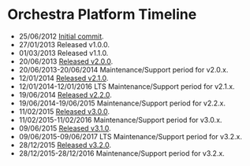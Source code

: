 Orchestra Platform Timeline
===============

- 25/06/2012 [Initial commit](https://github.com/orchestral/orchestra/commit/76b90cf2de3ce3f8415cbd93eb10f2eeacfc67c0).
- 27/01/2013 Released v1.0.0.
- 01/03/2013 Released v1.1.0.
- 20/06/2013 [Released v2.0.0](http://orchestraplatform.com/docs/latest/changes#v2-0-0).
- 20/06/2013-20/06/2014 Maintenance/Support period for v2.0.x.
- 12/01/2014 [Released v2.1.0](http://orchestraplatform.com/docs/latest/changes#v2-1-0).
- 12/01/2014-12/01/2016 LTS Maintenance/Support period for v2.1.x.
- 19/06/2014 [Released v2.2.0](http://orchestraplatform.com/docs/latest/changes#v2-2-0).
- 19/06/2014-19/06/2015 Maintenance/Support period for v2.2.x.
- 11/02/2015 [Released v3.0.0](http://orchestraplatform.com/docs/latest/changes#v3-0-0).
- 11/02/2015-11/02/2016 Maintenance/Support period for v3.0.x.
- 09/06/2015 [Released v3.1.0](http://orchestraplatform.com/docs/latest/changes#v3-1-0).
- 09/06/2015-09/06/2017 LTS Maintenance/Support period for v3.2.x.
- 28/12/2015 [Released v3.2.0](http://orchestraplatform.com/docs/latest/changes#v3-2-0).
- 28/12/2015-28/12/2016 Maintenance/Support period for v3.2.x.
